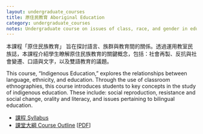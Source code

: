 ```yaml
---
layout: undergraduate_courses
title: 原住民教育 Aboriginal Education
category: undergraduate_courses
notes: Undergraduate course on issues of class, race, and gender in education, with a specific focus on indigenous education.
---
```



本課程「原住民族教育」 旨在探討語言、族群與教育間的關係。透過運用教室民族誌，本課程介紹學生瞭解原住民族教育的關鍵概念，包括：社會再製、反抗與社會變遷、口語與文字，以及雙語教育的議題。

This course, “Indigenous Education,” explores the relationships between language, ethnicity, and education. Through the use of classroom ethnographies, this course introduces students to key concepts in the study of indigenous education. These include: social reproduction, resistance and social change, orality and literacy, and issues pertaining to bilingual education.

* [課程 Syllabus][syllabas]
* [課堂大綱 Course Outline][outline] [[PDF][pdf]]

[syllabas]:https://docs.google.com/document/d/1HqmZ-9GJilyIgaN4A1La5qRdqJTyWZHCBOWdbseooOg/pub
[outline]:https://docs.google.com/spreadsheet/pub?key=0AlIzY9pLiJVZdFVMOVRnb0pkWnlBVDNuX3ZmbmtXaFE&single=true&gid=0&output=html
[pdf]:https://docs.google.com/spreadsheet/pub?key=0AlIzY9pLiJVZdFVMOVRnb0pkWnlBVDNuX3ZmbmtXaFE&single=true&gid=0&output=pdf